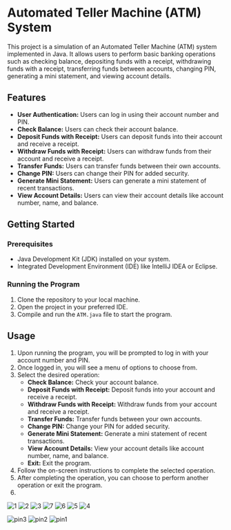 # Automated Teller Machine (ATM) System

This project is a simulation of an Automated Teller Machine (ATM) system implemented in Java. It allows users to perform basic banking operations such as checking balance, depositing funds with a receipt, withdrawing funds with a receipt, transferring funds between accounts, changing PIN, generating a mini statement, and viewing account details.

## Features

- **User Authentication:** Users can log in using their account number and PIN.
- **Check Balance:** Users can check their account balance.
- **Deposit Funds with Receipt:** Users can deposit funds into their account and receive a receipt.
- **Withdraw Funds with Receipt:** Users can withdraw funds from their account and receive a receipt.
- **Transfer Funds:** Users can transfer funds between their own accounts.
- **Change PIN:** Users can change their PIN for added security.
- **Generate Mini Statement:** Users can generate a mini statement of recent transactions.
- **View Account Details:** Users can view their account details like account number, name, and balance.

## Getting Started

### Prerequisites

- Java Development Kit (JDK) installed on your system.
- Integrated Development Environment (IDE) like IntelliJ IDEA or Eclipse.

### Running the Program

1. Clone the repository to your local machine.
2. Open the project in your preferred IDE.
3. Compile and run the `ATM.java` file to start the program.

## Usage

1. Upon running the program, you will be prompted to log in with your account number and PIN.
2. Once logged in, you will see a menu of options to choose from.
3. Select the desired operation:
   - **Check Balance:** Check your account balance.
   - **Deposit Funds with Receipt:** Deposit funds into your account and receive a receipt.
   - **Withdraw Funds with Receipt:** Withdraw funds from your account and receive a receipt.
   - **Transfer Funds:** Transfer funds between your own accounts.
   - **Change PIN:** Change your PIN for added security.
   - **Generate Mini Statement:** Generate a mini statement of recent transactions.
   - **View Account Details:** View your account details like account number, name, and balance.
   - **Exit:** Exit the program.
4. Follow the on-screen instructions to complete the selected operation.
5. After completing the operation, you can choose to perform another operation or exit the program.
6. 
![1](https://github.com/Divyam-Padole/Automated-teller-machine-using-Java/assets/104207473/2ef5f8c7-3a66-40b5-a9c9-ed2680e63e3c)
![2](https://github.com/Divyam-Padole/Automated-teller-machine-using-Java/assets/104207473/eff57817-ff24-420a-aae4-3fb229c9d0e9)
![3](https://github.com/Divyam-Padole/Automated-teller-machine-using-Java/assets/104207473/d316c150-8600-430a-a96c-4c5d208282f9)
![7](https://github.com/Divyam-Padole/Automated-teller-machine-using-Java/assets/104207473/16b05b43-e5de-423f-8165-fc74961ca3bd)
![6](https://github.com/Divyam-Padole/Automated-teller-machine-using-Java/assets/104207473/2ec8e03d-2fa6-4721-90a9-2991d75590f3)
![5](https://github.com/Divyam-Padole/Automated-teller-machine-using-Java/assets/104207473/3d3a7301-af8a-4545-a34a-da0218dab017)
![4](https://github.com/Divyam-Padole/Automated-teller-machine-using-Java/assets/104207473/01bcca58-7d75-4988-aafa-423f599f8f9a)


![pin3](https://github.com/Divyam-Padole/Automated-teller-machine-using-Java/assets/104207473/531d0500-3c6b-4c49-8965-da7589cebaff)
![pin2](https://github.com/Divyam-Padole/Automated-teller-machine-using-Java/assets/104207473/0c7dd424-529b-4ac7-9572-1d12c4de57a5)
![pin1](https://github.com/Divyam-Padole/Automated-teller-machine-using-Java/assets/104207473/6328d993-5482-438c-9b1b-6e514181a51c)


